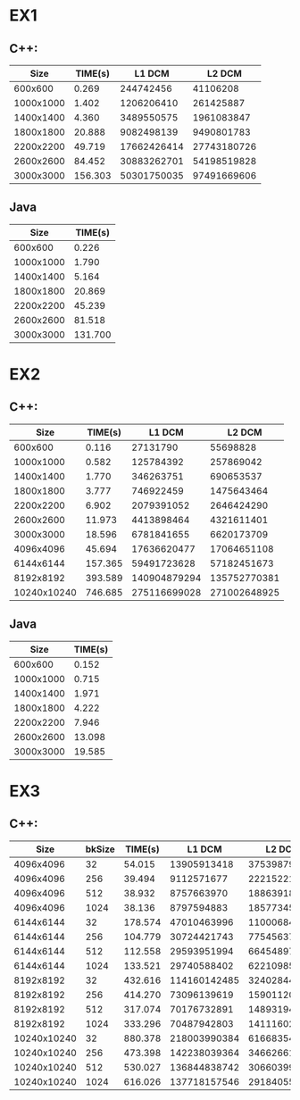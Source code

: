# EX1
## C++:
 
| Size     |TIME(s) | L1 DCM     | L2 DCM     |
|----------|--------|------------|------------|
|600x600   |0.269   |244742456   |41106208    |
|1000x1000 |1.402   |1206206410  |261425887   |
|1400x1400 |4.360   |3489550575  |1961083847  |
|1800x1800 |20.888  |9082498139  |9490801783  |
|2200x2200 |49.719  |17662426414 |27743180726 |
|2600x2600 |84.452  |30883262701 |54198519828 |
|3000x3000 |156.303 |50301750035 |97491669606 |

## Java

| Size     | TIME(s)|
|----------|--------|
|600x600   |0.226   |
|1000x1000 |1.790   |
|1400x1400 |5.164   |
|1800x1800 |20.869  |
|2200x2200 |45.239  |
|2600x2600 |81.518  |
|3000x3000 |131.700 |

# EX2
## C++:

| Size       |TIME(s) | L1 DCM      | L2 DCM      |
|------------|--------|-------------|-------------|
|600x600     |0.116   |27131790     |55698828     |
|1000x1000   |0.582   |125784392    |257869042    |
|1400x1400   |1.770   |346263751    |690653537    |
|1800x1800   |3.777   |746922459    |1475643464   |
|2200x2200   |6.902   |2079391052   |2646424290   |
|2600x2600   |11.973  |4413898464   |4321611401   |
|3000x3000   |18.596  |6781841655   |6620173709   |
|4096x4096   |45.694  |17636620477  |17064651108  |
|6144x6144   |157.365 |59491723628  |57182451673  |
|8192x8192   |393.589 |140904879294 |135752770381 |
|10240x10240 |746.685 |275116699028 |271002648925 |

## Java

| Size       | TIME(s) |
|------------|---------|
|600x600     |0.152    |
|1000x1000   |0.715    |
|1400x1400   |1.971    |
|1800x1800   |4.222    |
|2200x2200   |7.946    |
|2600x2600   |13.098   |
|3000x3000   |19.585   |

# EX3 
## C++:

| Size       |bkSize |TIME(s) | L1 DCM      | L2 DCM      |
|------------|-------|--------|-------------|-------------|
|4096x4096   |32     |54.015  |13905913418  |37539879743  |
|4096x4096   |256    |39.494  |9112571677   |22215221946  |
|4096x4096   |512    |38.932  |8757663970   |18863918994  |
|4096x4096   |1024   |38.136  |8797594883   |18577345752  |
|6144x6144   |32     |178.574 |47010463996  |110006846440 |
|6144x6144   |256    |104.779 |30724421743  |77545637349  |
|6144x6144   |512    |112.558 |29593951994  |66454897411  |
|6144x6144   |1024   |133.521 |29740588402  |62210985204  |
|8192x8192   |32     |432.616 |114160142485 |324028442596 |
|8192x8192   |256    |414.270 |73096139619  |159011209020 |
|8192x8192   |512    |317.074 |70176732891  |148931944640 |
|8192x8192   |1024   |333.296 |70487942803  |141116022356 |
|10240x10240 |32     |880.378 |218003990384 |616683545193 |
|10240x10240 |256    |473.398 |142238039364 |346626612698 |
|10240x10240 |512    |530.027 |136844838742 |306603996447 |
|10240x10240 |1024   |616.026 |137718157546 |291840557719 |